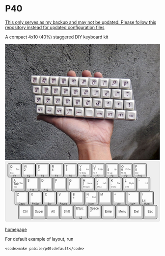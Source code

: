 # P40 

[This only serves as my backup and may not be updated. Please follow this repository instead for updated configuration files](https://github.com/pabile/qmk_firmware/tree/master/keyboards/pabile/p40)

A compact 4x10 (40%) staggered DIY keyboard kit

![prototype photo1](https://github.com/pabile/Pabile40/blob/master/_bak/web-DSCN9033.jpg)
![layers](https://github.com/pabile/Pabile40/blob/master/_bak/p40-layers.jpg)

[homepage](https://pabileonline.blogspot.com/search/label/pabile40)

For default example of layout, run

    <code>make pabile/p40:default</code>
